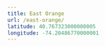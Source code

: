 ```yaml
---
title: East Orange
url: /east-orange/
latitude: 40.767323000000005
longitude: -74.20486770000001
---
```

